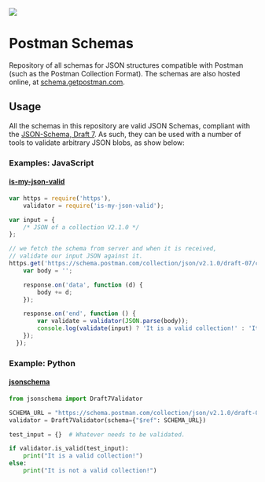 <a href="https://schemas.getpostman.com" target="_blank"><img src="https://s3.amazonaws.com/web-artefacts/postman-logo%2Btext-197x68.png" /></a>

# Postman Schemas

Repository of all schemas for JSON structures compatible with Postman (such as the Postman Collection Format). The schemas are also hosted online, at [schema.getpostman.com](https://schema.getpostman.com). 

## Usage

All the schemas in this repository are valid JSON Schemas, compliant with the [JSON-Schema, Draft 7](https://json-schema.org/specification-links.html#draft-7). As such, they can be used with a number of tools to validate arbitrary JSON blobs, as show below: 

### Examples: JavaScript

#### [is-my-json-valid](https://github.com/mafintosh/is-my-json-valid)

```javascript
var https = require('https'),
    validator = require('is-my-json-valid');

var input = {
    /* JSON of a collection V2.1.0 */
};

// we fetch the schema from server and when it is received, 
// validate our input JSON against it.
https.get('https://schema.postman.com/collection/json/v2.1.0/draft-07/collection.json', function (response) {
    var body = '';

    response.on('data', function (d) {
        body += d;
    });

    response.on('end', function () {
        var validate = validator(JSON.parse(body));
        console.log(validate(input) ? 'It is a valid collection!' : 'It is not a valid collection!');
    });
  });
```

### Example: Python

#### [jsonschema](https://github.com/python-jsonschema/jsonschema)

```python
from jsonschema import Draft7Validator

SCHEMA_URL = "https://schema.postman.com/collection/json/v2.1.0/draft-07/collection.json"
validator = Draft7Validator(schema={"$ref": SCHEMA_URL})

test_input = {}  # Whatever needs to be validated.

if validator.is_valid(test_input):
    print("It is a valid collection!")
else:
    print("It is not a valid collection!")
```
